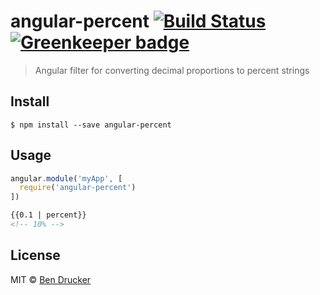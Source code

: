# angular-percent [![Build Status](https://travis-ci.org/bendrucker/angular-percent.svg?branch=master)](https://travis-ci.org/bendrucker/angular-percent) [![Greenkeeper badge](https://badges.greenkeeper.io/bendrucker/angular-percent.svg)](https://greenkeeper.io/)

> Angular filter for converting decimal proportions to percent strings


## Install

```
$ npm install --save angular-percent
```


## Usage

```js
angular.module('myApp', [
  require('angular-percent')
])
```

```html
{{0.1 | percent}}
<!-- 10% -->
```


## License

MIT © [Ben Drucker](http://bendrucker.me)
